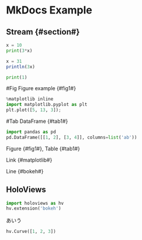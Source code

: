 # MkDocs Example

## Stream {#section#}

```python
x = 10
print(3*x)
```

```julia
x = 31
println(3x)
```

``` python
print(1)
```

#Fig Figure example {#fig1#}

```python hide-input
%matplotlib inline
import matplotlib.pyplot as plt
plt.plot([5, 13, 3]);
```

#Tab DataFrame {#tab1#}

```python hide-input
import pandas as pd
pd.DataFrame([[1, 2], [3, 4]], columns=list('ab'))
```

Figure {#fig1#}, Table {#tab1#}

Link {#matplotlib#}

Line {#bokeh#}


## HoloViews

```python hide
import holoviews as hv
hv.extension('bokeh')
```

あいう

```python
hv.Curve([1, 2, 3])
```

